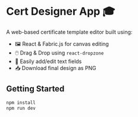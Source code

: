 # Cert Designer App 🎓

A web-based certificate template editor built using:

- 🖼️ React & Fabric.js for canvas editing
- 🖱️ Drag & Drop using `react-dropzone`
- 🧵 Easily add/edit text fields
- 📥 Download final design as PNG

## Getting Started

```bash
npm install
npm run dev
